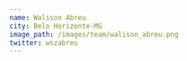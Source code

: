 ```yaml
---
name: Walison Abreu
city: Belo Horizonte-MG
image_path: /images/team/walison_abreu.png
twitter: wszabreu
---
```

